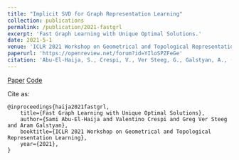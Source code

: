 ```yaml
---
title: "Implicit SVD for Graph Representation Learning"
collection: publications
permalink: /publication/2021-fastgrl
excerpt: 'Fast Graph Learning with Unique Optimal Solutions.'
date: 2021-5-1
venue: 'ICLR 2021 Workshop on Geometrical and Topological Representation Learnings'
paperurl: 'https://openreview.net/forum?id=YIloSPZFeGe'
citation: 'Abu-El-Haija, S., Crespi, V., Ver Steeg, G., Galstyan, A., (2021). &quot;Fast Graph Learning with Unique Optimal Solutions.&quot; <i>ICLR 2021 Workshop on Geometrical and Topological Representation Learnings</i>. 2021.'
---
```


[Paper](https://openreview.net/forum?id=YIloSPZFeGe)
[Code](https://github.com/samihaija/tf-fsvd)

Cite as:
    
    @inproceedings{haija2021fastgrl,
        title={Fast Graph Learning with Unique Optimal Solutions},
        author={Sami Abu-El-Haija and Valentino Crespi and Greg Ver Steeg and Aram Galstyan},
        booktitle={ICLR 2021 Workshop on Geometrical and Topological Representation Learning},
        year={2021},
    }

